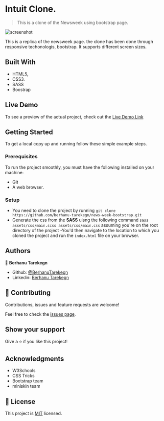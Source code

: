 # Intuit Clone.

> This is a clone of the Newsweek using bootstrap page.

![screenshot](./images/newsweek.png)

This is a replica of the newsweek page. the clone has been done through responsive techonologis, bootstrap. It supports different screen sizes.

## Built With

- HTML5,
- CSS3.
- SASS
- Boostrap

## Live Demo

To see a preview of the actual project, check out the [Live Demo Link](https://rawcdn.githack.com/berhanu-tarekegn/news-week-bootstrap/develop/index.html)


## Getting Started

To get a local copy up and running follow these simple example steps.

### Prerequisites
To run the project smoothly, you must have the following installed on your machine:

- Git
- A web browser.

### Setup

- You need to clone the project by running `git clone https://github.com/berhanu-tarekegn/news-week-bootstrap.git` 
- Generate the css from the **SASS** uisng the following command `sass assets/css/main.scss assets/css/main.css` assuming you're on the root directory of the project
-You'd then navigate to the location to which you cloned the project and run the `index.html` file on your browser.

## Authors

👤 **Berhanu Tarekegn**

- Github: [@BerhanuTarekegn](https://github.com/berhanu-tarekegn)
- Linkedin: [Berhanu Tarekegn](https://www.linkedin.com/in/berhanu-tarekegn-687367123/)

## 🤝 Contributing

Contributions, issues and feature requests are welcome!

Feel free to check the [issues page](issues/).

## Show your support

Give a ⭐️ if you like this project!

## Acknowledgments

- W3Schools
- CSS Tricks
- Bootstrap team
- miniskin team

## 📝 License

This project is [MIT](lic.url) licensed.